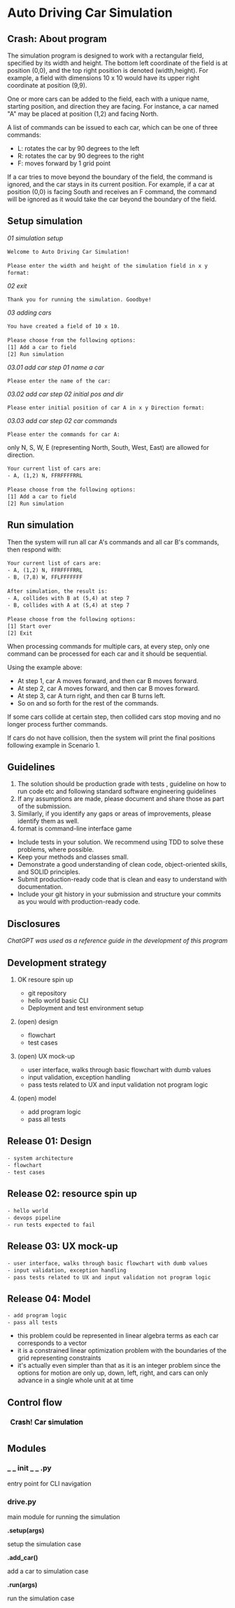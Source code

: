 # Auto Driving Car Simulation

## Crash: About program

The simulation program is designed to work with a rectangular field, specified by its width and height. The bottom left coordinate of the field is at position (0,0), and the top right position is denoted (width,height). For example, a field with dimensions 10 x 10 would have its upper right coordinate at position (9,9).

One or more cars can be added to the field, each with a unique name, starting position, and direction they are facing. For instance, a car named "A" may be placed at position (1,2) and facing North.

A list of commands can be issued to each car, which can be one of three commands:

- L: rotates the car by 90 degrees to the left
- R: rotates the car by 90 degrees to the right
- F: moves forward by 1 grid point

If a car tries to move beyond the boundary of the field, the command is ignored, and the car stays in its current position. For example, if a car at position (0,0) is facing South and receives an F command, the command will be ignored as it would take the car beyond the boundary of the field.

## Setup simulation

_01 simulation setup_

```
Welcome to Auto Driving Car Simulation!

Please enter the width and height of the simulation field in x y format:
```

_02 exit_

```
Thank you for running the simulation. Goodbye!
```

_03 adding cars_


```
You have created a field of 10 x 10.

Please choose from the following options:
[1] Add a car to field
[2] Run simulation
```

_03.01 add car step 01 name a car_

```
Please enter the name of the car:
```

_03.02 add car step 02 initial pos and dir_

```
Please enter initial position of car A in x y Direction format:
```

_03.03 add car step 02 car commands_

```
Please enter the commands for car A:
```

only N, S, W, E (representing North, South, West, East) are allowed for direction.


```
Your current list of cars are:
- A, (1,2) N, FFRFFFFRRL

Please choose from the following options:
[1] Add a car to field
[2] Run simulation
```

## Run simulation

Then the system will run all car A's commands and all car B's commands, then respond with:

```
Your current list of cars are:
- A, (1,2) N, FFRFFFFRRL
- B, (7,8) W, FFLFFFFFFF

After simulation, the result is:
- A, collides with B at (5,4) at step 7
- B, collides with A at (5,4) at step 7

Please choose from the following options:
[1] Start over
[2] Exit
```

When processing commands for multiple cars, at every step, only one command can be processed for each car and it should be sequential.

Using the example above:
- At step 1, car A moves forward, and then car B moves forward.
- At step 2, car A moves forward, and then car B moves forward.
- At step 3, car A turn right, and then car B turns left.
- So on and so forth for the rest of the commands.

If some cars collide at certain step, then collided cars stop moving and no longer process further commands.

If cars do not have collision, then the system will print the final positions following example in Scenario 1.

## Guidelines

1. The solution should be production grade with tests , guideline on how to run code etc and following standard software engineering guidelines
2. If any assumptions are made, please document and share those as part of the submission.
3. Similarly, if you identify any gaps or areas of improvements, please identify them as well. 
4. format is command-line interface game

- Include tests in your solution. We recommend using TDD to solve these problems, where possible.
- Keep your methods and classes small.
- Demonstrate a good understanding of clean code, object-oriented skills, and SOLID principles.
- Submit production-ready code that is clean and easy to understand with documentation.
- Include your git history in your submission and structure your commits as you would with production-ready code.


## Disclosures
_ChatGPT was used as a reference guide in the development of this program_


## Development strategy

1. OK      resoure spin up
    - git repository
    - hello world basic CLI
    - Deployment and test environment setup

2. (open)  design
    - flowchart
    - test cases

3. (open)  UX mock-up
    - user interface, walks through basic flowchart with dumb values
    - input validation, exception handling
    - pass tests related to UX and input validation not program logic

4. (open)  model
    - add program logic
    - pass all tests

## Release 01: Design
    - system architecture
    - flowchart
    - test cases

## Release 02: resource spin up
    - hello world
    - devops pipeline
    - run tests expected to fail


## Release 03: UX mock-up
    - user interface, walks through basic flowchart with dumb values
    - input validation, exception handling
    - pass tests related to UX and input validation not program logic


## Release 04: Model
    - add program logic
    - pass all tests

 - this problem could be represented in linear algebra terms as each car corresponds to a vector
 - it is a constrained linear optimization problem with the boundaries of the grid representing constraints
 - it's actually even simpler than that as it is an integer problem since the options for motion are only up, down, left, right, and cars can only advance in a single whole unit at at time  

## Control flow
![Control Flow](./car_sim_control_flow.png)

## Modules

### _ _ init _ _ .py

entry point for CLI navigation 

### drive.py

main module for running the simulation

__.setup(args)__

setup the simulation case

__.add_car()__

add a car to simulation case

__.run(args)__

run the simulation case
